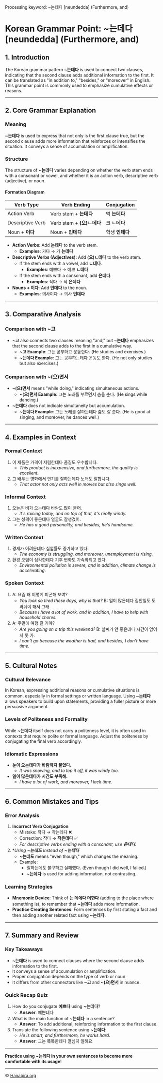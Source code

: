 Processing keyword: ~는데다 [neundedda] (Furthermore, and)
# Korean Grammar Point: ~는데다 [neundedda] (Furthermore, and)

## 1. Introduction
The Korean grammar pattern **~는데다** is used to connect two clauses, indicating that the second clause adds additional information to the first. It can be translated as "in addition to," "besides," or "moreover" in English. This grammar point is commonly used to emphasize cumulative effects or reasons.

---
## 2. Core Grammar Explanation
### Meaning
**~는데다** is used to express that not only is the first clause true, but the second clause adds more information that reinforces or intensifies the situation. It conveys a sense of accumulation or amplification.
### Structure
The structure of **~는데다** varies depending on whether the verb stem ends with a consonant or vowel, and whether it is an action verb, descriptive verb (adjective), or noun.
#### Formation Diagram
| Verb Type            | Verb Ending                | Conjugation        |
|----------------------|----------------------------|--------------------|
| Action Verb          | Verb stem + **는데다**       | 먹 **는데다**        |
| Descriptive Verb     | Verb stem + **(으)ㄴ데다**    | 크 **ㄴ데다**        |
| Noun + **이다**      | Noun + **인데다**            | 학생 **인데다**      |
- **Action Verbs**: Add **는데다** to the verb stem.
  - **Examples**: 가다 → 가 **는데다**
- **Descriptive Verbs (Adjectives)**: Add **(으)ㄴ데다** to the verb stem.
  - If the stem ends with a vowel, add **ㄴ데다**.
    - **Examples**: 예쁘다 → 예쁘 **ㄴ데다**
  - If the stem ends with a consonant, add **은데다**.
    - **Examples**: 작다 → 작 **은데다**
- **Nouns + 이다**: Add **인데다** to the noun.
  - **Examples**: 의사이다 → 의사 **인데다**
---
## 3. Comparative Analysis
### Comparison with **~고**
- **~고** also connects two clauses meaning "and," but **~는데다** emphasizes that the second clause adds to the first in a cumulative way.
  - **~고 Example**: 그는 공부하고 운동한다. (He studies and exercises.)
  - **~는데다 Example**: 그는 공부하는데다 운동도 한다. (He not only studies but also exercises.)
### Comparison with **~(으)면서**
- **~(으)면서** means "while doing," indicating simultaneous actions.
  - **~(으)면서 Example**: 그는 노래를 부르면서 춤을 춘다. (He sings while dancing.)
- **~는데다** does not indicate simultaneity but accumulation.
  - **~는데다 Example**: 그는 노래를 잘하는데다 춤도 잘 춘다. (He is good at singing, and moreover, he dances well.)
---
## 4. Examples in Context
### Formal Context
1. 이 제품은 가격이 저렴한데다 품질도 우수합니다.
   - *This product is inexpensive, and furthermore, the quality is excellent.*
2. 그 배우는 영화에서 연기를 잘하는데다 노래도 잘합니다.
   - *That actor not only acts well in movies but also sings well.*
### Informal Context
1. 오늘은 비가 오는데다 바람도 많이 불어.
   - *It's raining today, and on top of that, it's really windy.*
2. 그는 성격이 좋은데다 얼굴도 잘생겼어.
   - *He has a good personality, and besides, he's handsome.*
### Written Context
1. 경제가 어려운데다 실업률도 증가하고 있다.
   - *The economy is struggling, and moreover, unemployment is rising.*
2. 환경 오염이 심각한데다 기후 변화도 가속화되고 있다.
   - *Environmental pollution is severe, and in addition, climate change is accelerating.*
### Spoken Context
1. A: 요즘 왜 이렇게 피곤해 보여?
   - *You look so tired these days, why is that?*
   B: 일이 많은데다 집안일도 도와줘야 해서 그래.
   - *Because I have a lot of work, and in addition, I have to help with household chores.*
2. A: 주말에 여행 갈 거야?
   - *Are you going on a trip this weekend?*
   B: 날씨가 안 좋은데다 시간이 없어서 못 가.
   - *I can't go because the weather is bad, and besides, I don't have time.*
---
## 5. Cultural Notes
### Cultural Relevance
In Korean, expressing additional reasons or cumulative situations is common, especially in formal settings or written language. Using **~는데다** allows speakers to build upon statements, providing a fuller picture or more persuasive argument.
### Levels of Politeness and Formality
While **~는데다** itself does not carry a politeness level, it is often used in contexts that require polite or formal language. Adjust the politeness by conjugating the final verb accordingly.
### Idiomatic Expressions
- **눈이 오는데다가 바람까지 불었다.**
  - *It was snowing, and to top it off, it was windy too.*
- **일이 많은데다가 시간도 부족해.**
  - *I have a lot of work, and moreover, I lack time.*
---
## 6. Common Mistakes and Tips
### Error Analysis
1. **Incorrect Verb Conjugation**
   - Mistake: 작다 → 작는데다 ❌
   - Correction: 작다 → **작은데다** ✅
   - *For descriptive verbs ending with a consonant, use **은데다**.*
2. **Using **~는데도** Instead of **~는데다***
   - **~는데도** means "even though," which changes the meaning.
   - Example:
     - 잘하는데도 불구하고 실패했다. (Even though I did well, I failed.)
     - **~는데다** is used for adding information, not contrasting.
### Learning Strategies
- **Mnemonic Device**: Think of **는 데에다 더한다** (adding to the place where something is), to remember that **~는데다** adds more information.
- **Practice Creating Sentences**: Form sentences by first stating a fact and then adding another related fact using **~는데다**.
---
## 7. Summary and Review
### Key Takeaways
- **~는데다** is used to connect clauses where the second clause adds information to the first.
- It conveys a sense of accumulation or amplification.
- Proper conjugation depends on the type of verb or noun.
- It differs from other connectors like **~고** and **~(으)면서** in nuance.
### Quick Recap Quiz
1. How do you conjugate **예쁘다** using **~는데다**?
   - **Answer**: 예쁜데다
2. What is the main function of **~는데다** in a sentence?
   - **Answer**: To add additional, reinforcing information to the first clause.
3. Translate the following sentence using **~는데다**:
   - *He is smart, and furthermore, he works hard.*
   - **Answer**: 그는 똑똑한데다 열심히 일해요.
---
**Practice using **~는데다** in your own sentences to become more comfortable with its usage!**

---
© [Hanabira.org](https://hanabira.org)
